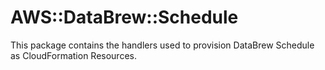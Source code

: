 # AWS::DataBrew::Schedule

This package contains the handlers used to provision DataBrew Schedule as CloudFormation Resources.
